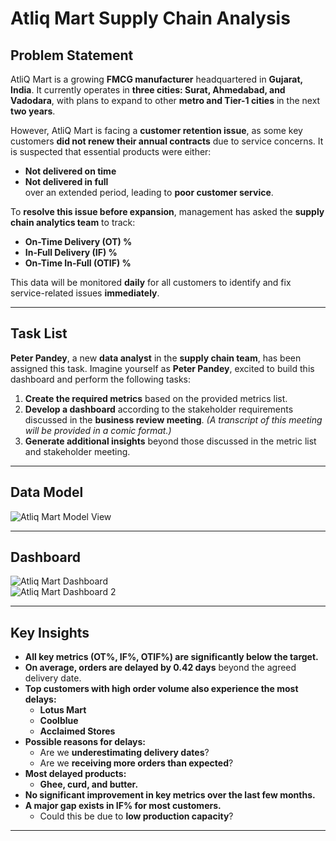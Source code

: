 # Atliq Mart Supply Chain Analysis

## Problem Statement  

AtliQ Mart is a growing **FMCG manufacturer** headquartered in **Gujarat, India**. It currently operates in **three cities: Surat, Ahmedabad, and Vadodara**, with plans to expand to other **metro and Tier-1 cities** in the next **two years**.  

However, AtliQ Mart is facing a **customer retention issue**, as some key customers **did not renew their annual contracts** due to service concerns. It is suspected that essential products were either:  
- **Not delivered on time**  
- **Not delivered in full**  
over an extended period, leading to **poor customer service**.  

To **resolve this issue before expansion**, management has asked the **supply chain analytics team** to track:  
- **On-Time Delivery (OT) %**  
- **In-Full Delivery (IF) %**  
- **On-Time In-Full (OTIF) %**  

This data will be monitored **daily** for all customers to identify and fix service-related issues **immediately**.  

---

## Task List  

**Peter Pandey**, a new **data analyst** in the **supply chain team**, has been assigned this task. Imagine yourself as **Peter Pandey**, excited to build this dashboard and perform the following tasks:  

1. **Create the required metrics** based on the provided metrics list.  
2. **Develop a dashboard** according to the stakeholder requirements discussed in the **business review meeting**. *(A transcript of this meeting will be provided in a comic format.)*  
3. **Generate additional insights** beyond those discussed in the metric list and stakeholder meeting.  

---

## Data Model  

![Atliq Mart Model View](https://github.com/user-attachments/assets/364a8254-e727-4d20-a7f3-b796a256783b)  

---

## Dashboard  

![Atliq Mart Dashboard](https://github.com/user-attachments/assets/c72ab714-fe58-422b-bc4e-586adf715c33)  
![Atliq Mart Dashboard 2](https://github.com/user-attachments/assets/cc651e2c-55af-4311-a0aa-8a2d377631c6)  

---

## Key Insights  

- **All key metrics (OT%, IF%, OTIF%) are significantly below the target.**  
- **On average, orders are delayed by 0.42 days** beyond the agreed delivery date.  
- **Top customers with high order volume also experience the most delays:**  
  - **Lotus Mart**  
  - **Coolblue**  
  - **Acclaimed Stores**  
- **Possible reasons for delays:**  
  - Are we **underestimating delivery dates**?  
  - Are we **receiving more orders than expected**?  
- **Most delayed products:**  
  - **Ghee, curd, and butter.**  
- **No significant improvement in key metrics over the last few months.**  
- **A major gap exists in IF% for most customers.**  
  - Could this be due to **low production capacity**?  

---
